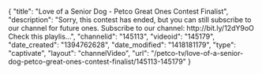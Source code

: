 {
    "title": "Love of a Senior Dog - Petco Great Ones Contest Finalist",
    "description": "Sorry, this contest has ended, but you can still subscribe to our channel for future ones. Subscribe to our channel: http:\/\/bit.ly\/12dY9oO Check this playlis...",
    "channelid": "145113",
    "videoid": "145179",
    "date_created": "1394762628",
    "date_modified": "1418181179",
    "type": "captivate",
    "layout": "channelVideo",
    "url": "\/petco-tv\/love-of-a-senior-dog-petco-great-ones-contest-finalist\/145113-145179"
}